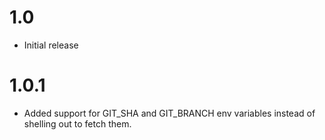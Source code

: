 # 1.0

* Initial release

# 1.0.1

* Added support for GIT_SHA and GIT_BRANCH env variables instead of shelling out to fetch them.
